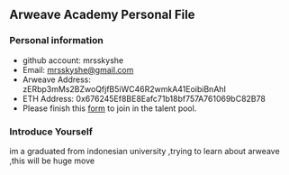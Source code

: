## Arweave Academy Personal File

### Personal information

- github account: mrsskyshe
- Email: mrsskyshe@gmail.com
- Arweave Address: zERbp3mMs2BZwoQfjfB5iWC46R2wmkA41EoibiBnAhI
- ETH Address: 0x676245Ef8BE8Eafc71b18bf757A761069bC82B78
- Please finish this [form](https://docs.google.com/forms/d/e/1FAIpQLSfWA5fIIcBgmRppm3jNz5vmf9Mai_QMVil-2pO4r7YKn_Zhtw/viewform?usp=sf_link) to join in the talent pool.

### Introduce Yourself
 im a graduated from indonesian university ,trying to learn about arweave ,this will be huge move
